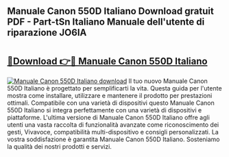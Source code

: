## Manuale Canon 550D Italiano Download gratuit PDF - Part-tSn Italiano Manuale dell'utente di riparazione JO6IA

# <h2><a href="http://dfb8vq.blite.top/?on=Manuale+Canon+550D+Italiano">🔗Download 👉🔴 Manuale Canon 550D Italiano</a></h2>

[![Manuale Canon 550D Italiano download](https://i.imgur.com/lujVjoI.png)](http://dfb8vq.blite.top/?on=Manuale+Canon+550D+Italiano)
Il tuo nuovo Manuale Canon 550D Italiano è progettato per semplificarti la vita. Questa guida per l'utente mostra come installare, utilizzare e mantenere il prodotto per prestazioni ottimali. Compatibile con una varietà di dispositivi questo Manuale Canon 550D Italiano si integra perfettamente con una varietà di dispositivi e piattaforme. L'ultima versione di Manuale Canon 550D Italiano offre agli utenti una vasta raccolta di funzionalità avanzate come riconoscimento dei gesti, Vivavoce, compatibilità multi-dispositivo e consigli personalizzati. La vostra soddisfazione è garantita Manuale Canon 550D Italiano. Sosteniamo la qualità dei nostri prodotti e servizi.
